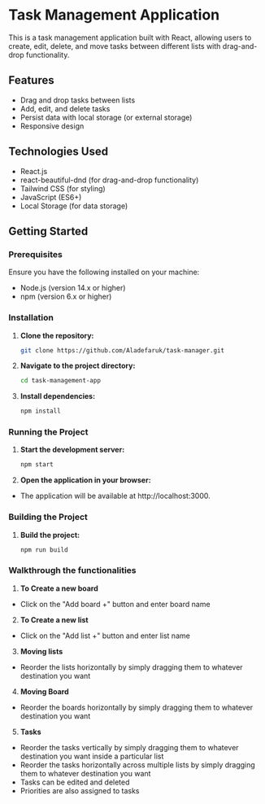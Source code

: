 # Task Management Application

This is a task management application built with React, allowing users to create, edit, delete, and move tasks between different lists with drag-and-drop functionality.

## Features

- Drag and drop tasks between lists
- Add, edit, and delete tasks
- Persist data with local storage (or external storage)
- Responsive design

## Technologies Used

- React.js
- react-beautiful-dnd (for drag-and-drop functionality)
- Tailwind CSS (for styling)
- JavaScript (ES6+)
- Local Storage (for data storage)

## Getting Started

### Prerequisites

Ensure you have the following installed on your machine:

- Node.js (version 14.x or higher)
- npm (version 6.x or higher)

### Installation

1. **Clone the repository:**

   ```bash
   git clone https://github.com/Aladefaruk/task-manager.git

2. **Navigate to the project directory:**

   ```bash
   cd task-management-app

3. **Install dependencies:**

   ```bash
   npm install

### Running the Project

1. **Start the development server:**

   ```bash
   npm start

2. **Open the application in your browser:**
- The application will be available at http://localhost:3000.


### Building the Project

1. **Build the project:**

   ```bash
   npm run build


### Walkthrough the functionalities

1. **To Create a new board**

- Click on the "Add board +" button and enter board name

2. **To Create a new list**

- Click on the "Add list +" button and enter list name

3. **Moving lists**

- Reorder the lists horizontally by simply dragging them to whatever destination you want


4. **Moving Board**

- Reorder the boards horizontally by simply dragging them to whatever destination you want

5. **Tasks**

- Reorder the tasks vertically by simply dragging them to whatever destination you want inside a particular list
- Reorder the tasks horizontally across multiple lists by simply dragging them to whatever destination you want
- Tasks can be edited and deleted
- Priorities are also assigned to tasks




